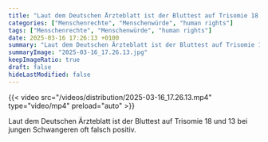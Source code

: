 ```yaml
---
title: "Laut dem Deutschen Ärzteblatt ist der Bluttest auf Trisomie 18 und 13 bei jungen Schwangeren oft falsch positiv."
categories: ["Menschenrechte", "Menschenwürde", "human rights"]
tags: ["Menschenrechte", "Menschenwürde", "human rights"]
date: 2025-03-16 17:26:13 +0100
summary: "Laut dem Deutschen Ärzteblatt ist der Bluttest auf Trisomie 18 und 13 bei jungen Schwangeren oft falsch positiv."
summaryImage: "2025-03-16_17.26.13.jpg"
keepImageRatio: true
draft: false
hideLastModified: false
---
```


{{< video src="/videos/distribution/2025-03-16_17.26.13.mp4" type="video/mp4" preload="auto" >}}

Laut dem Deutschen Ärzteblatt ist der Bluttest auf Trisomie 18 und 13 bei jungen Schwangeren oft falsch positiv.